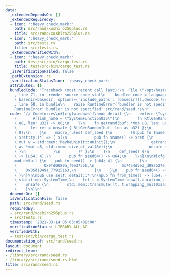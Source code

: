 ```yaml
---
data:
  _extendedDependsOn: []
  _extendedRequiredBy:
  - icon: ':heavy_check_mark:'
    path: src/rand/xoshiro256plus.rs
    title: src/rand/xoshiro256plus.rs
  - icon: ':heavy_check_mark:'
    path: src/tests.rs
    title: src/tests.rs
  _extendedVerifiedWith:
  - icon: ':heavy_check_mark:'
    path: test/src/bin/cargo_test.rs
    title: test/src/bin/cargo_test.rs
  _isVerificationFailed: false
  _pathExtension: rs
  _verificationStatusIcon: ':heavy_check_mark:'
  attributes: {}
  bundledCode: "Traceback (most recent call last):\n  File \"/opt/hostedtoolcache/Python/3.9.2/x64/lib/python3.9/site-packages/onlinejudge_verify/documentation/build.py\"\
    , line 71, in _render_source_code_stat\n    bundled_code = language.bundle(stat.path,\
    \ basedir=basedir, options={'include_paths': [basedir]}).decode()\n  File \"/opt/hostedtoolcache/Python/3.9.2/x64/lib/python3.9/site-packages/onlinejudge_verify/languages/user_defined.py\"\
    , line 68, in bundle\n    raise RuntimeError('bundler is not specified: {}'.format(path.as_posix()))\n\
    RuntimeError: bundler is not specified: src/rand/seed.rs\n"
  code: "// Codeforces\n#[cfg(windows)]\nmod detail {\n    extern \"system\" {\n \
    \       #[link_name = \"SystemFunction036\"]\n        fn RtlGenRandom(buf: *mut\
    \ u8, len: u32) -> u8;\n    }\n    fn getrand(buf: *mut u8, len: usize) {\n  \
    \      let ret = unsafe { RtlGenRandom(buf, len as u32) };\n        assert_ne!(ret,\
    \ 0);\n    }\n    macro_rules! def_seed {\n        ($(pub fn $name:ident() ->\
    \ $ret:ty;)*) => { $(\n            pub fn $name() -> $ret {\n                let\
    \ mut v = std::mem::MaybeUninit::uninit();\n                getrand(v.as_mut_ptr()\
    \ as *mut u8, std::mem::size_of_val(&v));\n                unsafe { v.assume_init()\
    \ }\n            }\n        )* };\n    }\n    def_seed! {\n        pub fn seed()\
    \ -> [u64; 4];\n        pub fn seed64() -> u64;\n    }\n}\n\n#[cfg(not(windows))]\n\
    mod detail {\n    pub fn seed() -> [u64; 4] {\n        [\n            0x35fee63b_fd9f69cf,\n\
    \            0x9fd0680a_f9e37356,\n            0x7454d5e3_d982527e,\n        \
    \    0x35d1849a_77925163,\n        ]\n    }\n    pub fn seed64() -> u64 { 0x17adfb20_0995921c\
    \ }\n}\n\npub use self::detail::*;\n\npub fn from_time() -> [u64; 4] {\n    use\
    \ std::time::SystemTime;\n    let t = SystemTime::now().duration_since(SystemTime::UNIX_EPOCH).unwrap().as_nanos();\n\
    \    unsafe {\n        std::mem::transmute([t, t.wrapping_mul(0xaa3c057f_bed7578e_6b62420c_f79932a5)])\n\
    \    }\n}\n"
  dependsOn: []
  isVerificationFile: false
  path: src/rand/seed.rs
  requiredBy:
  - src/rand/xoshiro256plus.rs
  - src/tests.rs
  timestamp: '2021-03-14 05:03:05+09:00'
  verificationStatus: LIBRARY_ALL_AC
  verifiedWith:
  - test/src/bin/cargo_test.rs
documentation_of: src/rand/seed.rs
layout: document
redirect_from:
- /library/src/rand/seed.rs
- /library/src/rand/seed.rs.html
title: src/rand/seed.rs
---
```

